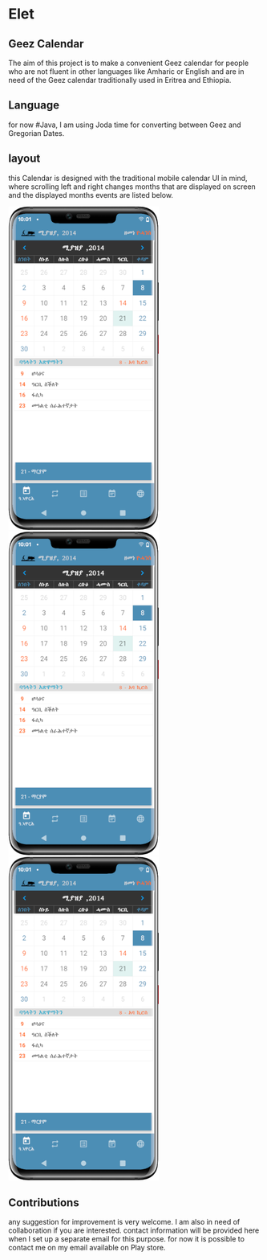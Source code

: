 # Elet


## Geez Calendar

The aim of this project is to make a convenient Geez calendar for people who are not fluent in other languages like Amharic or English 
and are in need of the Geez calendar traditionally used in Eritrea and Ethiopia.

## Language
for now #Java, I am using Joda time for converting between Geez and Gregorian Dates.

## layout

this Calendar is designed with the traditional mobile calendar UI in mind, where scrolling left and right changes months that are displayed on screen
and the displayed months events are listed below.

<div>
<img src="https://github.com/tinsae-ghilay/tinsae-ghilay.github.io/blob/main/res/month.png" width="300">
<img src="https://github.com/tinsae-ghilay/tinsae-ghilay.github.io/blob/main/res/month.png" width="300">
<img src="https://github.com/tinsae-ghilay/tinsae-ghilay.github.io/blob/main/res/month.png" width="300">
</div>

## Contributions

any suggestion for improvement is very welcome. I am also in need of collaboration if you are interested.
contact information will be provided here when I set up a separate email for this purpose. for now it is possible to contact me on my email
available on Play store.



